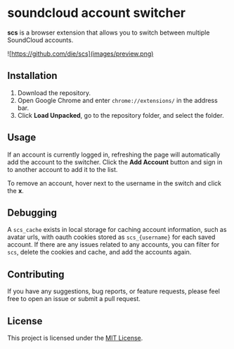 # soundcloud account switcher

**scs** is a browser extension that allows you to switch between multiple SoundCloud accounts.

![https://github.com/die/scs](images/preview.png)
## Installation

1. Download the repository.
2. Open Google Chrome and enter `chrome://extensions/` in the address bar.
3. Click **Load Unpacked**, go to the repository folder, and select the folder.

## Usage

If an account is currently logged in, refreshing the page will automatically add the account to the switcher. Click the **Add Account** button and sign in to another account to add it to the list.

To remove an account, hover next to the username in the switch and click the **x**.

## Debugging

A `scs_cache` exists in local storage for caching account information, such as avatar urls, with oauth cookies stored as `scs_{username}` for each saved account. If there are any issues related to any accounts, you can filter for `scs`, delete the cookies and cache, and add the accounts again.

## Contributing

If you have any suggestions, bug reports, or feature requests, please feel free to open an issue or submit a pull request.

## License

This project is licensed under the [MIT License](LICENSE).